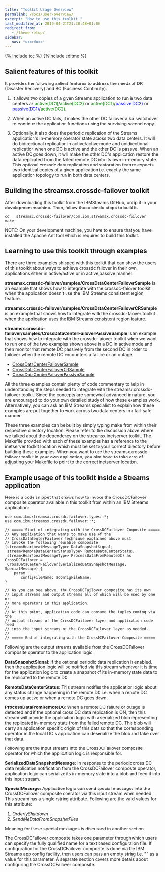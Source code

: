 ```yaml
---
title: "Toolkit Usage Overview"
permalink: /docs/user/overview/
excerpt: "How to use this toolkit."
last_modified_at: 2019-04-21T21:30:48+01:00
redirect_from:
   - /theme-setup/
sidebar:
   nav: "userdocs"
---
```

{% include toc %}
{%include editme %}

## Salient features of this toolkit
It provides the following salient features to address the needs of DR (Disaster Recovery) and BC (Business Continuity).

1) It allows two copies of a given Streams application to run in two data centers as <span style="color:green">active(DC1)</span>/<span style="color:green">active(DC2)</span> or <span style="color:green">active(DC1)</span>/<span style="color:blue">passive(DC2)</span> or <span style="color:blue">passive(DC1)</span>/<span style="color:green">active(DC2)</span>. 

2) When an active DC fails, it makes the other DC failover a.k.a switchover to continue the application functions using the surviving second copy.

3) Optionally, it also does the periodic replication of the Streams application's in-memory operator state across two data centers. It will do bidirectional replication in active/active mode and unidirectional replication when one DC is active and the other DC is passive. When an active DC goes down, it will make the other DC's application restore the data replicated from the failed remote DC into its own in-memory state. This optional crossdc data replication and restoration feature expects two identical copies of a given application i.e. exactly the same application topology to run in both data centers.

## Building the streamsx.crossdc-failover toolkit
After downloading this toolkit from the IBMStreams GitHub, unzip it in your development machine. Then, follow these simple steps to build it.

```
cd   streamsx.crossdc-failover/com.ibm.streamsx.crossdc-failover
make
```

NOTE: On your development machine, you have to ensure that you have installed the Apache Ant tool which is required to build this toolkit.

## Learning to use this toolkit through examples
There are three examples shipped with this toolkit that can show the users of this toolkit about ways to achieve crossdc failover in their own applications either in active/active or in active/passive manner.

**streamsx.crossdc-failover/samples/CrossDataCenterFailoverSample** is an example that shows how to integrate with the crossdc-faiover toolkit when the application doesn't use the IBM Streams consistent region feature.

**streamsx.crossdc-failover/samples/CrossDataCenterFailoverCRSample** is an example that shows how to integrate with the crossdc-faiover toolkit when the application uses the IBM Streams consistent region feature.

**streamsx.crossdc-failover/samples/CrossDataCenterFailoverPassiveSample** is an example that shows how to integrate with the crossdc-faiover toolkit when we want to run one of the two examples shown above in a DC in active mode and then monitor that remote DC passively from the second DC in order to failover when the remote DC encounters a failure or an outage.

* [CrossDataCenterFailoverSample](https://github.com/IBMStreams/streamsx.crossdc-failover/tree/master/samples/CrossDataCenterFailoverSample)
* [CrossDataCenterFailoverCRSample](https://github.com/IBMStreams/streamsx.crossdc-failover/tree/master/samples/CrossDataCenterFailoverCRSample)
* [CrossDataCenterFailoverPassiveSample](https://github.com/IBMStreams/streamsx.crossdc-failover/tree/master/samples/CrossDataCenterFailoverPassiveSample)

All the three examples contain plenty of code commentary to help in understanding the steps needed to integrate with the streamsx.crossdc-failover toolkit. Since the concepts are somewhat advanced in nature, you are encouraged to do your own detailed study of how these examples work. Alternatively, you can ask an IBM Streams specialist to explain how these examples are put together to work across two data centers in a fail-safe manner. 

These three examples can be built by simply typing make from within their respective directory location. Please refer to the discussion above where we talked about the dependency on the streamsx.inetserver toolkit. The Makefile provided with each of these examples has a reference to the inetserver toolkit location which must be set to your correct directory before building these examples. When you want to use the streamsx.crossdc-failover toolkit in your own application, you also have to take care of adjusting your Makefile to point to the correct inetserver location.

## Example usage of this toolkit inside a Streams application
Here is a code snippet that shows how to invoke the CrossDCFailover composite operator available in this toolkit from within an IBM Streams application:

```
use com.ibm.streamsx.crossdc.failover.types::*;
use com.ibm.streamsx.crossdc.failover::*;

// ===== Start of integrating with the CrossDCFailover Composite =====
// Any application that wants to make use of the
// CrossDataCenterFailover technique explained above must
// invoke the following reusable composite.
(stream<HeartbeatMessageType> DataSnapshotSignal;
 stream<RemoteDataCenterStatusType> RemoteDataCenterStatus;
 stream<HeartbeatMessageType> ProcessDataFromRemoteDC) as CrossDCFailover = 
 CrossDataCenterFailover(SerializedDataSnapshotMessage; SpecialMessage) {
    param
       configFileName: $configFileName;	 
}

// As you can see above, the CrossDCFailover composite has its own
// input streams and output streams all of which will be used by one or 
// more operators in this application.	
//
// At this point, application code can consume the tuples coming via the
// output streams of the CrossDCFailover layer and application code feed
// into the input streams of the CrossDCFailover layer as needed.
//
// ===== End of integrating with the CrossDCFailover Composite =====		
```

Following are the output streams available from the CrossDCFailover composite operator to the application logic.

**DataSnapshotSignal**: If the optional periodic data replication is enabled, then the application logic will be notified via this stream whenever it is time for the application logic to create a snapshot of its in-memory state data to be replicated to the remote DC.

**RemoteDataCenterStatus**: This stream notifies the application logic about any status change happening in the remote DC i.e. when a remote DC comes up active or when a remote DC goes down.

**ProcessDataFromRemoteDC**: When a remote DC failure or outage is detected and if the optional cross DC data replication is ON, then this stream will provide the application logic with a serialized blob representing the replicated in-memory state from the failed remote DC. This blob will carry an application specific origin of this data so that the corresponding operator in the local DC's application can deserialize the blob and take over that data.

Following are the input streams into the CrossDCFailover composite operator for which the application logic is responsible for.

**SerializedDataSnapshotMessage**: In response to the periodic cross DC data replication notification from the CrossDCFailover composite operator, application logic can serialize its in-memory state into a blob and feed it into this input stream.

**SpecialMessage**: Application logic can send special messages into the CrossDCFailover composite operator via this input stream when needed. This stream has a single rstring attribute. Following are the valid values for this attribute:

1. *OrderlyShutdown*
2. *SendMeDataFromSnapshotFiles*

Meaning for these special messages is discussed in another section.

The CrossDCFailover composite takes one parameter through which users can specify the fully qualified name for a text based configuration file. If configuration for the CrossDCFailover composite is done via the IBM Streams app config facility, then users can pass an empty string i.e. "" as a value for this parameter. A separate section covers more details about configuring the CrossDCFailover composite.
